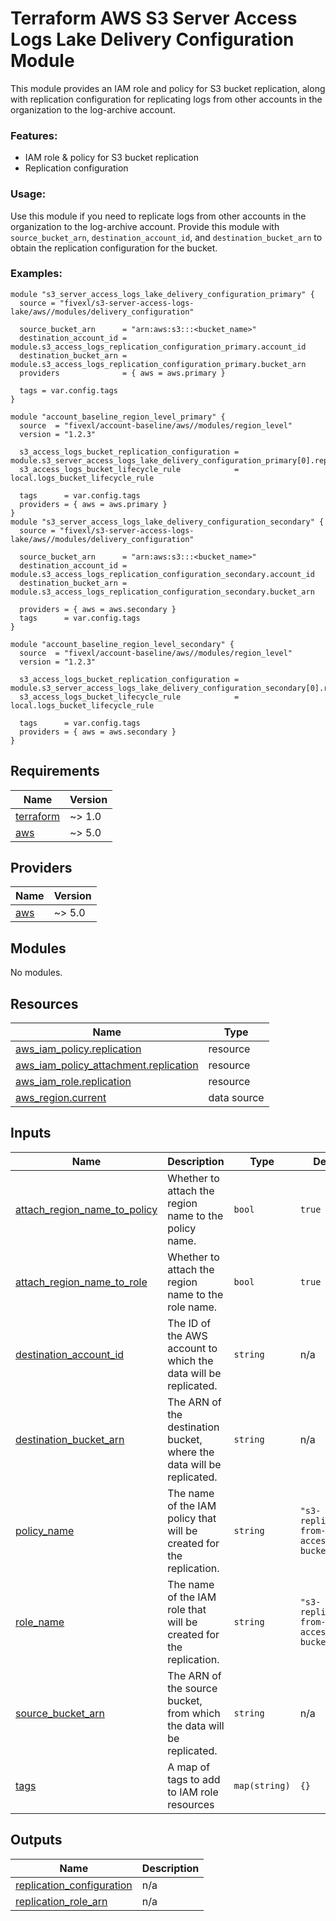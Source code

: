# Terraform AWS S3 Server Access Logs Lake Delivery Configuration Module
This module provides an IAM role and policy for S3 bucket replication, along with replication configuration for replicating logs from other accounts in the organization to the log-archive account.

### Features:
- IAM role & policy for S3 bucket replication
- Replication configuration

### Usage:
Use this module if you need to replicate logs from other accounts in the organization to the log-archive account. Provide this module with `source_bucket_arn`, `destination_account_id`, and `destination_bucket_arn` to obtain the replication configuration for the bucket.

### Examples:

```hcl
module "s3_server_access_logs_lake_delivery_configuration_primary" {
  source = "fivexl/s3-server-access-logs-lake/aws//modules/delivery_configuration"

  source_bucket_arn      = "arn:aws:s3:::<bucket_name>"
  destination_account_id = module.s3_access_logs_replication_configuration_primary.account_id
  destination_bucket_arn = module.s3_access_logs_replication_configuration_primary.bucket_arn
  providers              = { aws = aws.primary }

  tags = var.config.tags
}

module "account_baseline_region_level_primary" {
  source  = "fivexl/account-baseline/aws//modules/region_level"
  version = "1.2.3"

  s3_access_logs_bucket_replication_configuration = module.s3_server_access_logs_lake_delivery_configuration_primary[0].replication_configuration
  s3_access_logs_bucket_lifecycle_rule            = local.logs_bucket_lifecycle_rule

  tags      = var.config.tags
  providers = { aws = aws.primary }
}
module "s3_server_access_logs_lake_delivery_configuration_secondary" {
  source = "fivexl/s3-server-access-logs-lake/aws//modules/delivery_configuration"

  source_bucket_arn      = "arn:aws:s3:::<bucket_name>"
  destination_account_id = module.s3_access_logs_replication_configuration_secondary.account_id
  destination_bucket_arn = module.s3_access_logs_replication_configuration_secondary.bucket_arn

  providers = { aws = aws.secondary }
  tags      = var.config.tags
}

module "account_baseline_region_level_secondary" {
  source  = "fivexl/account-baseline/aws//modules/region_level"
  version = "1.2.3"

  s3_access_logs_bucket_replication_configuration = module.s3_server_access_logs_lake_delivery_configuration_secondary[0].replication_configuration
  s3_access_logs_bucket_lifecycle_rule            = local.logs_bucket_lifecycle_rule

  tags      = var.config.tags
  providers = { aws = aws.secondary }
}
```

<!-- BEGINNING OF PRE-COMMIT-TERRAFORM DOCS HOOK -->
## Requirements

| Name | Version |
|------|---------|
| <a name="requirement_terraform"></a> [terraform](#requirement\_terraform) | ~> 1.0 |
| <a name="requirement_aws"></a> [aws](#requirement\_aws) | ~> 5.0 |

## Providers

| Name | Version |
|------|---------|
| <a name="provider_aws"></a> [aws](#provider\_aws) | ~> 5.0 |

## Modules

No modules.

## Resources

| Name | Type |
|------|------|
| [aws_iam_policy.replication](https://registry.terraform.io/providers/hashicorp/aws/latest/docs/resources/iam_policy) | resource |
| [aws_iam_policy_attachment.replication](https://registry.terraform.io/providers/hashicorp/aws/latest/docs/resources/iam_policy_attachment) | resource |
| [aws_iam_role.replication](https://registry.terraform.io/providers/hashicorp/aws/latest/docs/resources/iam_role) | resource |
| [aws_region.current](https://registry.terraform.io/providers/hashicorp/aws/latest/docs/data-sources/region) | data source |

## Inputs

| Name | Description | Type | Default | Required |
|------|-------------|------|---------|:--------:|
| <a name="input_attach_region_name_to_policy"></a> [attach\_region\_name\_to\_policy](#input\_attach\_region\_name\_to\_policy) | Whether to attach the region name to the policy name. | `bool` | `true` | no |
| <a name="input_attach_region_name_to_role"></a> [attach\_region\_name\_to\_role](#input\_attach\_region\_name\_to\_role) | Whether to attach the region name to the role name. | `bool` | `true` | no |
| <a name="input_destination_account_id"></a> [destination\_account\_id](#input\_destination\_account\_id) | The ID of the AWS account to which the data will be replicated. | `string` | n/a | yes |
| <a name="input_destination_bucket_arn"></a> [destination\_bucket\_arn](#input\_destination\_bucket\_arn) | The ARN of the destination bucket, where the data will be replicated. | `string` | n/a | yes |
| <a name="input_policy_name"></a> [policy\_name](#input\_policy\_name) | The name of the IAM policy that will be created for the replication. | `string` | `"s3-replication-from-s3-access-logs-bucket"` | no |
| <a name="input_role_name"></a> [role\_name](#input\_role\_name) | The name of the IAM role that will be created for the replication. | `string` | `"s3-replication-from-s3-access-logs-bucket"` | no |
| <a name="input_source_bucket_arn"></a> [source\_bucket\_arn](#input\_source\_bucket\_arn) | The ARN of the source bucket, from which the data will be replicated. | `string` | n/a | yes |
| <a name="input_tags"></a> [tags](#input\_tags) | A map of tags to add to IAM role resources | `map(string)` | `{}` | no |

## Outputs

| Name | Description |
|------|-------------|
| <a name="output_replication_configuration"></a> [replication\_configuration](#output\_replication\_configuration) | n/a |
| <a name="output_replication_role_arn"></a> [replication\_role\_arn](#output\_replication\_role\_arn) | n/a |
<!-- END OF PRE-COMMIT-TERRAFORM DOCS HOOK -->
